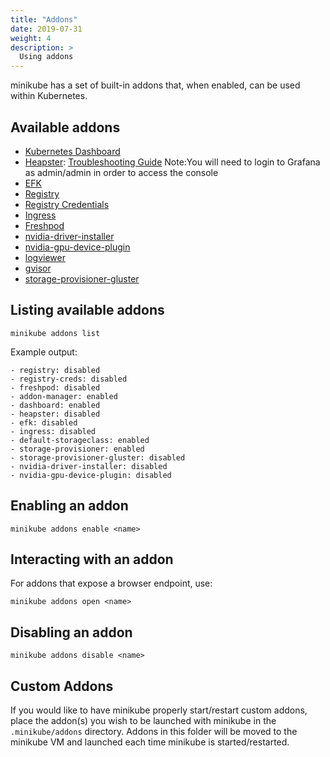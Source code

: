```yaml
---
title: "Addons"
date: 2019-07-31
weight: 4
description: >
  Using addons
---
```


minikube has a set of built-in addons that, when enabled, can be used within Kubernetes.

## Available addons

* [Kubernetes Dashboard](https://github.com/kubernetes/kubernetes/tree/master/cluster/addons/dashboard)
* [Heapster](https://github.com/kubernetes/heapster): [Troubleshooting Guide](https://github.com/kubernetes/heapster/blob/master/docs/influxdb.md) Note:You will need to login to Grafana as admin/admin in order to access the console
* [EFK](https://github.com/kubernetes/kubernetes/tree/master/cluster/addons/fluentd-elasticsearch)
* [Registry](https://github.com/kubernetes/minikube/tree/master/deploy/addons/registry)
* [Registry Credentials](https://github.com/upmc-enterprises/registry-creds)
* [Ingress](https://github.com/kubernetes/ingress-nginx)
* [Freshpod](https://github.com/GoogleCloudPlatform/freshpod)
* [nvidia-driver-installer](https://github.com/GoogleCloudPlatform/container-engine-accelerators/tree/master/nvidia-driver-installer/minikube)
* [nvidia-gpu-device-plugin](https://github.com/GoogleCloudPlatform/container-engine-accelerators/tree/master/cmd/nvidia_gpu)
* [logviewer](https://github.com/ivans3/minikube-log-viewer)
* [gvisor](../deploy/addons/gvisor/README.md)
* [storage-provisioner-gluster](../deploy/addons/storage-provisioner-gluster/README.md)

## Listing available addons

```shell
minikube addons list
```

Example output:

```
- registry: disabled
- registry-creds: disabled
- freshpod: disabled
- addon-manager: enabled
- dashboard: enabled
- heapster: disabled
- efk: disabled
- ingress: disabled
- default-storageclass: enabled
- storage-provisioner: enabled
- storage-provisioner-gluster: disabled
- nvidia-driver-installer: disabled
- nvidia-gpu-device-plugin: disabled
```

## Enabling an addon

```shell
minikube addons enable <name>
```

## Interacting with an addon

For addons that expose a browser endpoint, use:

```shell
minikube addons open <name>
```

## Disabling an addon

```shell
minikube addons disable <name>
```

## Custom Addons

If you would like to have minikube properly start/restart custom addons, place the addon(s) you wish to be launched with minikube in the `.minikube/addons` directory. Addons in this folder will be moved to the minikube VM and launched each time minikube is started/restarted.
